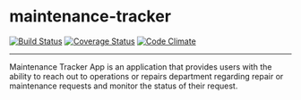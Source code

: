 # maintenance-tracker

[![Build Status](https://travis-ci.org/github/nathyjegs/maintenance-tracker-app.svg?branch=master)](https://travis-ci.org/nathyjegs/maintenance-tracker-app)
[![Coverage Status](https://coveralls.io/repos/github/nathyjegs/maintenance-tracker-app/badge.svg?branch=master)](https://coveralls.io/github/nathyjegs/maintenance-tracker-app?branch=master)
[![Code Climate](https://codeclimate.com/github/codeclimate/codeclimate/badges/gpa.svg)](https://codeclimate.com/github/nathyjegs/maintenance-tracker-app)

---


Maintenance Tracker App is an application that provides users with the ability to reach out to
operations or repairs department regarding repair or maintenance requests and monitor the
status of their request.
